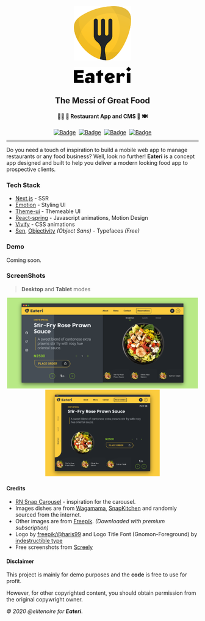 <p align="center">
    <a href="#">
    <img src="ui/public/inlineSvg/logo.svg" alt="Eateri Logo" width="150"/>
    </a>
</p>
<p align="center">
    <a href="#">
    <img src="ui/public/inlineSvg/logo-tt.svg" alt="Eateri" width="150"/>
    </a>
</p>
<h2 align="center" >The Messi of Great Food</h2>
<h4 align="center">
👩‍🍳 🥘 Restaurant App and CMS 🍷 🍽
</h4>

<div align="center">

[![Badge](https://yql2ra80xgjl.runkit.sh)](https://strapi.io/)&nbsp;&nbsp;[![Badge](https://8f6c9ibziff5.runkit.sh)](https://git.io/gradientbadge)&nbsp;&nbsp;[![Badge](https://flat.badgen.net/badge/-/graphql?icon=graphql&label&color=pink)](https://graphql.org/)&nbsp;&nbsp;[![Badge](https://pmusd5okynli.runkit.sh)](https://git.io/gradientbadge)

</div>

---

Do you need a touch of inspiration to build a mobile web app to manage restaurants or any food business? Well, look no further! **Eateri** is a concept app designed and built to help you deliver a modern looking food app to prospective clients.

### Tech Stack

-   [Next.js](https://github.com/zeit/next.js) - SSR
-   [Emotion](https://github.com/emotion-js/emotion) - Styling UI
-   [Theme-ui](https://github.com/system-ui/theme-ui) - Themeable UI
-   [React-spring](https://github.com/react-spring/react-spring) - Javascript animations, Motion Design
-   [Vivify](https://github.com/Martz90/vivify) - CSS animations
-   [Sen][senfont], [Objectivity][objfont] _(Object Sans)_ - Typefaces _(Free)_

### Demo

Coming soon.

### ScreenShots

> **Desktop** and **Tablet** modes

<p align="center">
    <img src="./desktop.png" alt="desktop-mode" width="500"/>
    <img src="./tablet.png" alt="tablet-mode" width="300"/>
</p>

#### Credits

-   [RN Snap Carousel](https://github.com/archriss/react-native-snap-carousel) - inspiration for the carousel.
-   Images dishes are from [Wagamama][wg], [SnapKitchen][sk] and randomly sourced from the internet.
-   Other images are from [Freepik](https://www.freepik.com/). _(Downloaded with premium subscription)_
-   Logo by [freepik/@haris99][logomaker] and Logo Title Font (Gnomon-Foreground) by [indestructible type][logofont]
-   Free screenshots from [Screely](https://www.screely.com/)

#### Disclaimer

This project is mainly for demo purposes and the **code** is free to use for profit.

However, for other copyrighted content, you should obtain permission from the original copywright owner.

_© 2020 @elitenoire for **Eateri**_.

[senfont]: https://fonts.google.com/specimen/Sen
[objfont]: https://fontsarena.com/objectivity-by-alex-slobzheninov/
[sk]: https://www.snapkitchen.com/
[wg]: https://www.wagamama.com/
[logomaker]: https://www.freepik.com/haris99
[logofont]: https://indestructibletype.com/Gnomon.html
